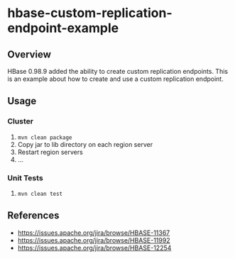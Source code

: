 # hbase-custom-replication-endpoint-example
## Overview
HBase 0.98.9 added the ability to create custom replication endpoints. This is an example about how to create and use a custom replication endpoint.

## Usage
### Cluster
1. `mvn clean package`
2. Copy jar to lib directory on each region server
3. Restart region servers
4. ...

### Unit Tests
1. `mvn clean test`

## References
* https://issues.apache.org/jira/browse/HBASE-11367
* https://issues.apache.org/jira/browse/HBASE-11992
* https://issues.apache.org/jira/browse/HBASE-12254
